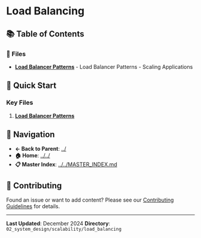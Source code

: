# Load Balancing

## 📚 Table of Contents

### 📄 Files

- **[Load Balancer Patterns](load_balancer_patterns.md)** - Load Balancer Patterns - Scaling Applications

## 🚀 Quick Start

### Key Files
1. **[Load Balancer Patterns](load_balancer_patterns.md)**

## 🔗 Navigation

- **← Back to Parent**: [../](../)
- **🏠 Home**: [../../](../..)
- **📋 Master Index**: [../../MASTER_INDEX.md](../..MASTER_INDEX.md)

## 🤝 Contributing

Found an issue or want to add content? Please see our [Contributing Guidelines](../../CONTRIBUTING.md) for details.

---

**Last Updated**: December 2024
**Directory**: `02_system_design/scalability/load_balancing`
